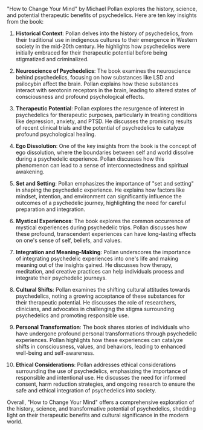 "How to Change Your Mind" by Michael Pollan explores the history, science, and potential therapeutic benefits of psychedelics. Here are ten key insights from the book:

1. **Historical Context**: Pollan delves into the history of psychedelics, from their traditional use in indigenous cultures to their emergence in Western society in the mid-20th century. He highlights how psychedelics were initially embraced for their therapeutic potential before being stigmatized and criminalized.

2. **Neuroscience of Psychedelics**: The book examines the neuroscience behind psychedelics, focusing on how substances like LSD and psilocybin affect the brain. Pollan explains how these substances interact with serotonin receptors in the brain, leading to altered states of consciousness and profound psychological effects.

3. **Therapeutic Potential**: Pollan explores the resurgence of interest in psychedelics for therapeutic purposes, particularly in treating conditions like depression, anxiety, and PTSD. He discusses the promising results of recent clinical trials and the potential of psychedelics to catalyze profound psychological healing.

4. **Ego Dissolution**: One of the key insights from the book is the concept of ego dissolution, where the boundaries between self and world dissolve during a psychedelic experience. Pollan discusses how this phenomenon can lead to a sense of interconnectedness and spiritual awakening.

5. **Set and Setting**: Pollan emphasizes the importance of "set and setting" in shaping the psychedelic experience. He explains how factors like mindset, intention, and environment can significantly influence the outcomes of a psychedelic journey, highlighting the need for careful preparation and integration.

6. **Mystical Experiences**: The book explores the common occurrence of mystical experiences during psychedelic trips. Pollan discusses how these profound, transcendent experiences can have long-lasting effects on one's sense of self, beliefs, and values.

7. **Integration and Meaning-Making**: Pollan underscores the importance of integrating psychedelic experiences into one's life and making meaning out of the insights gained. He discusses how therapy, meditation, and creative practices can help individuals process and integrate their psychedelic journeys.

8. **Cultural Shifts**: Pollan examines the shifting cultural attitudes towards psychedelics, noting a growing acceptance of these substances for their therapeutic potential. He discusses the role of researchers, clinicians, and advocates in challenging the stigma surrounding psychedelics and promoting responsible use.

9. **Personal Transformation**: The book shares stories of individuals who have undergone profound personal transformations through psychedelic experiences. Pollan highlights how these experiences can catalyze shifts in consciousness, values, and behaviors, leading to enhanced well-being and self-awareness.

10. **Ethical Considerations**: Pollan addresses ethical considerations surrounding the use of psychedelics, emphasizing the importance of responsible and intentional use. He discusses the need for informed consent, harm reduction strategies, and ongoing research to ensure the safe and ethical integration of psychedelics into society.

Overall, "How to Change Your Mind" offers a comprehensive exploration of the history, science, and transformative potential of psychedelics, shedding light on their therapeutic benefits and cultural significance in the modern world.
